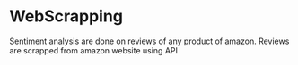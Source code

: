 # WebScrapping
Sentiment analysis are done on reviews of any product of amazon. Reviews are scrapped from amazon website using API
